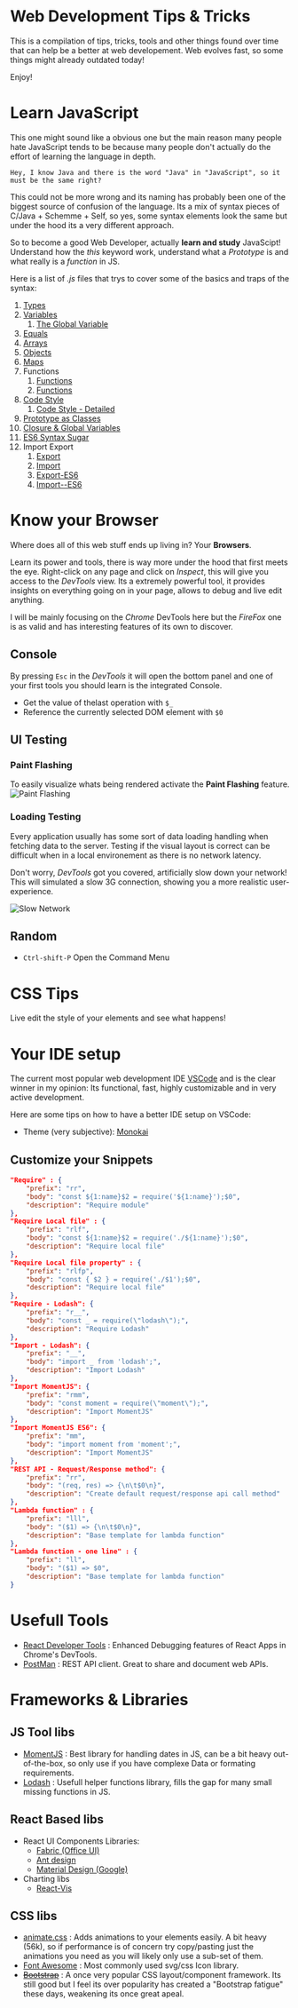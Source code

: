 # Web Development Tips & Tricks

This is a compilation of tips, tricks, tools and other things found over time that can help be a better at web developement.
Web evolves fast, so some things might already outdated today! 

Enjoy!

# Learn JavaScript

This one might sound like a obvious one but the main reason many people hate JavaScript tends to be because many people don't actually do the effort of learning the language in depth.

`Hey, I know Java and there is the word "Java" in "JavaScript", so it must be the same right?`

 This could not be more wrong and its naming has probably been one of the biggest source of confusion of the language. Its a mix of syntax pieces of C/Java + Schemme + Self, so yes, some syntax elements look the same but under the hood its a very different approach. 

So to become a good Web Developer, actually **learn and study** JavaScipt!
Understand how the _this_ keyword work, understand what a _Prototype_ is and what really is a _function_ in JS.

Here is a list of *.js* files that trys to cover some of the basics and traps of the syntax:

1. [Types](/javascript-the-basics/0%20-%20Types.js)
1. [Variables](/javascript-the-basics/1%20-%20Variables.js)
    1. [The Global Variable](/javascript-the-basics/1.1%20-%20The%20Global%20Variable.js)
1. [Equals](/javascript-the-basics/2%20-%20Equals.js)
1. [Arrays](/javascript-the-basics/3%20-%20Arrays.js)
1. [Objects](/javascript-the-basics/4%20-%20Objects.js)
1. [Maps](/javascript-the-basics/5%20-%20Maps.js)
1. Functions
    1. [Functions](/javascript-the-basics/6.1%20-%20Functions.js)
    1. [Functions](/javascript-the-basics/6.2%20-%20Functions.js)
1. [Code Style](/javascript-the-basics/7%20-%20Code%20Style.js)
    1. [Code Style - Detailed](/javascript-the-basics/7.bis%20-%20Code%20Style%20-%20Detailed.js)
1. [Prototype as Classes](/javascript-the-basics/8%20-%20Prototype%20as%20Classes.js)
1. [Closure & Global Variables](/javascript-the-basics/9%20-%20Closure%20&%20Global%20Variables.js)
1. [ES6 Syntax Sugar](/javascript-the-basics/10%20-%20ES6%20Syntax%20Sugar.js)
1. Import Export
    1. [Export](/javascript-the-basics/11.1%20-%20Import-Export.js)
    1. [Import](/javascript-the-basics/11.2%20-%20Import-Export.js)
    1. [Export-ES6](/javascript-the-basics/11.3%20-%20Import-Export%20ES6.js)
    1. [Import--ES6](/javascript-the-basics/11.4%20-%20Import-Export%20ES6.js)

# Know your Browser 

Where does all of this web stuff ends up living in? Your **Browsers**.

Learn its power and tools, there is way more under the hood that first meets the eye. Right-click on any page and click on _Inspect_, this will give you access to the _DevTools_ view. Its a extremely powerful tool, it provides insights on everything going on in your page, allows to debug and live edit anything.

I will be mainly focusing on the _Chrome_ DevTools here but the _FireFox_ one is as valid and has interesting features of its own to discover. 

## Console 

By pressing `Esc` in the _DevTools_ it will open the bottom panel and one of your first tools you should learn is the integrated Console. 

* Get the value of thelast operation with `$_`
* Reference the currently selected DOM element with `$0`

## UI Testing

### Paint Flashing
To easily visualize whats being rendered activate the __Paint Flashing__ feature.
![Paint Flashing](/know-your-browser/paint-flashing.PNG)

### Loading Testing
Every application usually has some sort of data loading handling when fetching data to the server. Testing if the visual layout is correct can be difficult when in a local environement as there is no network latency. 

Don't worry, _DevTools_ got you covered, artificially slow down your network! This will simulated a slow 3G connection, showing you a more realistic user-experience. 

![Slow Network](/know-your-browser/slow-network.PNG)

## Random

* `Ctrl-shift-P` Open the Command Menu

# CSS Tips

Live edit the style of your elements and see what happens!

# Your IDE setup

The current most popular web development IDE [VSCode](https://code.visualstudio.com/) and is the clear winner in my opinion: Its functional, fast, highly customizable and in very active development. 

Here are some tips on how to have a better IDE setup on VSCode:
* Theme (very subjective): [Monokai](https://marketplace.visualstudio.com/items?itemName=DataByne.theme-monokai-hc)

## Customize your Snippets 

```json
"Require" : {
    "prefix": "rr",
    "body": "const ${1:name}$2 = require('${1:name}');$0",
    "description": "Require module"
},
"Require Local file" : {
    "prefix": "rlf",
    "body": "const ${1:name}$2 = require('./${1:name}');$0",
    "description": "Require local file"
},
"Require Local file property" : {
    "prefix": "rlfp",
    "body": "const { $2 } = require('./$1');$0",
    "description": "Require local file"
},
"Require - Lodash": {
    "prefix": "r__",
    "body": "const _ = require(\"lodash\");",
    "description": "Require Lodash"
},
"Import - Lodash": {
    "prefix": "__",
    "body": "import _ from 'lodash';",
    "description": "Import Lodash"
},
"Import MomentJS": {
    "prefix": "rmm",
    "body": "const moment = require(\"moment\");",
    "description": "Import MomentJS"
},
"Import MomentJS ES6": {
    "prefix": "mm",
    "body": "import moment from 'moment';",
    "description": "Import MomentJS"
},
"REST API - Request/Response method": {
    "prefix": "rr",
    "body": "(req, res) => {\n\t$0\n}",
    "description": "Create default request/response api call method"
},
"Lambda function" : {
    "prefix": "lll",
    "body": "($1) => {\n\t$0\n}",
    "description": "Base template for lambda function"
},
"Lambda function - one line" : {
    "prefix": "ll",
    "body": "($1) => $0",
    "description": "Base template for lambda function"
}
```

# Usefull Tools 

* [React Developer Tools](https://chrome.google.com/webstore/detail/react-developer-tools/fmkadmapgofadopljbjfkapdkoienihi?hl=en) : Enhanced Debugging features of React Apps in Chrome's DevTools. 
* [PostMan](https://www.getpostman.com/) : REST API client. Great to share and document web APIs.

# Frameworks & Libraries
## JS Tool libs
* [MomentJS](https://momentjs.com/) : Best library for handling dates in JS, can be a bit heavy out-of-the-box, so only use if you have complexe Data or formating requirements. 
* [Lodash](https://lodash.com/) : Usefull helper functions library, fills the gap for many small missing functions in JS. 
## React Based libs
* React UI Components Libraries:
    * [Fabric (Office UI)](https://developer.microsoft.com/en-us/fabric)
    * [Ant design](https://ant.design/)
    * [Material Design (Google)](https://material-ui.com/)
* Charting libs
    * [React-Vis](https://uber.github.io/react-vis/)

## CSS libs
* [animate.css](https://daneden.github.io/animate.css/) : Adds animations to your elements easily. A bit heavy (56k), so if performance is of concern try copy/pasting just the animations you need as you will likely only use a sub-set of them. 
* [Font Awesome](https://fontawesome.com/icons?d=gallery) : Most commonly used svg/css Icon library. 
* ~~[Bootstrap](https://getbootstrap.com/)~~ : A once very popular CSS layout/component framework. Its still good but I feel its over popularity has created a "Bootstrap fatigue" these days, weakening its once great apeal. 